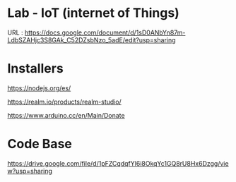# Lab - IoT (internet of Things)
URL : https://docs.google.com/document/d/1sD0ANbYn87m-LdbSZAHjc3S8GAk_C52DZsbNzo_5adE/edit?usp=sharing

# Installers
https://nodejs.org/es/

https://realm.io/products/realm-studio/

https://www.arduino.cc/en/Main/Donate

# Code Base
https://drive.google.com/file/d/1pFZCqdqfYl6i8OkqYc1GQ8rU8Hx6Dzgg/view?usp=sharing


